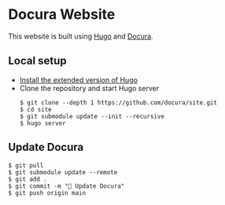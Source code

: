 # Docura Website

This website is built using [Hugo](https://gohugo.io/) and [Docura](https://docura.github.io/).

## Local setup

- [Install the extended version of Hugo](https://gohugo.io/getting-started/installing/)
- Clone the repository and start Hugo server
    ```
    $ git clone --depth 1 https://github.com/docura/site.git
    $ cd site
    $ git submodule update --init --recursive
    $ hugo server
    ```

## Update Docura
```
$ git pull
$ git submodule update --remote
$ git add .
$ git commit -m "🌱 Update Docura"
$ git push origin main
```